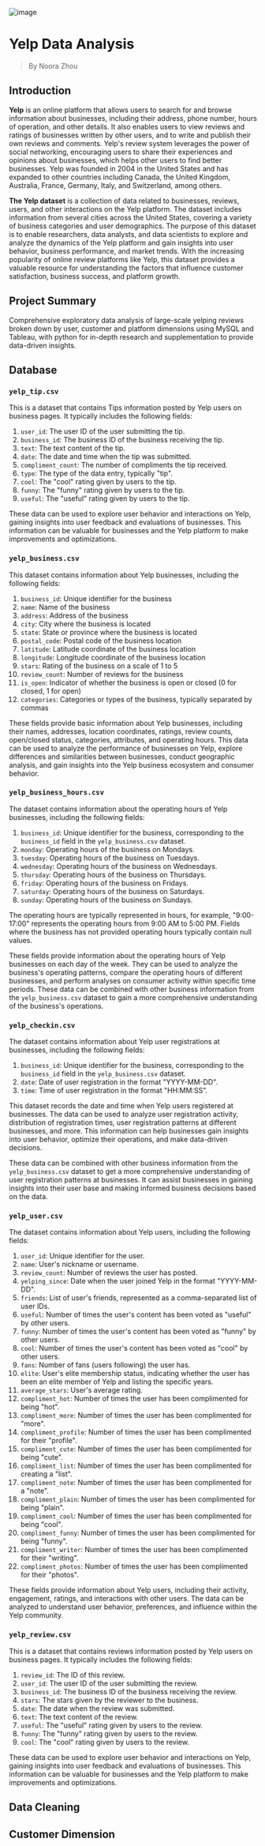 ![image](https://github.com/zxinranz/yelp_data_analysis/assets/55777804/c4a1f809-33e1-404b-b672-91741af4f5be)
# Yelp Data Analysis
> By Noora Zhou
## Introduction
**Yelp** is an online platform that allows users to search for and browse information about businesses, including their address, phone number, hours of operation, and other details. It also enables users to view reviews and ratings of businesses written by other users, and to write and publish their own reviews and comments. Yelp's review system leverages the power of social networking, encouraging users to share their experiences and opinions about businesses, which helps other users to find better businesses. Yelp was founded in 2004 in the United States and has expanded to other countries including Canada, the United Kingdom, Australia, France, Germany, Italy, and Switzerland, among others.<br>

**The Yelp dataset** is a collection of data related to businesses, reviews, users, and other interactions on the Yelp platform. The dataset includes information from several cities across the United States, covering a variety of business categories and user demographics.
The purpose of this dataset is to enable researchers, data analysts, and data scientists to explore and analyze the dynamics of the Yelp platform and gain insights into user behavior, business performance, and market trends. With the increasing popularity of online review platforms like Yelp, this dataset provides a valuable resource for understanding the factors that influence customer satisfaction, business success, and platform growth.

## Project Summary
Comprehensive exploratory data analysis of large-scale yelping reviews broken down by user, customer and platform dimensions using MySQL and Tableau, with python for in-depth research and supplementation to provide data-driven insights.

## Database

### `yelp_tip.csv` 

This is a dataset that contains Tips information posted by Yelp users on business pages. It typically includes the following fields:

1. `user_id`: The user ID of the user submitting the tip.
2. `business_id`: The business ID of the business receiving the tip.
3. `text`: The text content of the tip.
4. `date`: The date and time when the tip was submitted.
5. `compliment_count`: The number of compliments the tip received.
6. `type`: The type of the data entry, typically "tip".
7. `cool`: The "cool" rating given by users to the tip.
8. `funny`: The "funny" rating given by users to the tip.
9. `useful`: The "useful" rating given by users to the tip.

These data can be used to explore user behavior and interactions on Yelp, gaining insights into user feedback and evaluations of businesses. This information can be valuable for businesses and the Yelp platform to make improvements and optimizations.

###  `yelp_business.csv` 

This dataset contains information about Yelp businesses, including the following fields:

1. `business_id`: Unique identifier for the business
2. `name`: Name of the business
3. `address`: Address of the business
4. `city`: City where the business is located
5. `state`: State or province where the business is located
6. `postal_code`: Postal code of the business location
7. `latitude`: Latitude coordinate of the business location
8. `longitude`: Longitude coordinate of the business location
9. `stars`: Rating of the business on a scale of 1 to 5
10. `review_count`: Number of reviews for the business
11. `is_open`: Indicator of whether the business is open or closed (0 for closed, 1 for open)
12. `categories`: Categories or types of the business, typically separated by commas

These fields provide basic information about Yelp businesses, including their names, addresses, location coordinates, ratings, review counts, open/closed status, categories, attributes, and operating hours. This data can be used to analyze the performance of businesses on Yelp, explore differences and similarities between businesses, conduct geographic analysis, and gain insights into the Yelp business ecosystem and consumer behavior.

### `yelp_business_hours.csv` 

The dataset contains information about the operating hours of Yelp businesses, including the following fields:

1. `business_id`: Unique identifier for the business, corresponding to the `business_id` field in the `yelp_business.csv` dataset.
2. `monday`: Operating hours of the business on Mondays.
3. `tuesday`: Operating hours of the business on Tuesdays.
4. `wednesday`: Operating hours of the business on Wednesdays.
5. `thursday`: Operating hours of the business on Thursdays.
6. `friday`: Operating hours of the business on Fridays.
7. `saturday`: Operating hours of the business on Saturdays.
8. `sunday`: Operating hours of the business on Sundays.

The operating hours are typically represented in hours, for example, "9:00-17:00" represents the operating hours from 9:00 AM to 5:00 PM. Fields where the business has not provided operating hours typically contain null values.

These fields provide information about the operating hours of Yelp businesses on each day of the week. They can be used to analyze the business's operating patterns, compare the operating hours of different businesses, and perform analyses on consumer activity within specific time periods. These data can be combined with other business information from the `yelp_business.csv` dataset to gain a more comprehensive understanding of the business's operations.

### `yelp_checkin.csv` 

The dataset contains information about Yelp user registrations at businesses, including the following fields:

1. `business_id`: Unique identifier for the business, corresponding to the `business_id` field in the `yelp_business.csv` dataset.
2. `date`: Date of user registration in the format "YYYY-MM-DD".
3. `time`: Time of user registration in the format "HH:MM:SS".

This dataset records the date and time when Yelp users registered at businesses. The data can be used to analyze user registration activity, distribution of registration times, user registration patterns at different businesses, and more. This information can help businesses gain insights into user behavior, optimize their operations, and make data-driven decisions.

These data can be combined with other business information from the `yelp_business.csv` dataset to get a more comprehensive understanding of user registration patterns at businesses. It can assist businesses in gaining insights into their user base and making informed business decisions based on the data.

### `yelp_user.csv` 

The dataset contains information about Yelp users, including the following fields:

1. `user_id`: Unique identifier for the user.
2. `name`: User's nickname or username.
3. `review_count`: Number of reviews the user has posted.
4. `yelping_since`: Date when the user joined Yelp in the format "YYYY-MM-DD".
5. `friends`: List of user's friends, represented as a comma-separated list of user IDs.
6. `useful`: Number of times the user's content has been voted as "useful" by other users.
7. `funny`: Number of times the user's content has been voted as "funny" by other users.
8. `cool`: Number of times the user's content has been voted as "cool" by other users.
9. `fans`: Number of fans (users following) the user has.
10. `elite`: User's elite membership status, indicating whether the user has been an elite member of Yelp and listing the specific years.
11. `average_stars`: User's average rating.
12. `compliment_hot`: Number of times the user has been complimented for being "hot".
13. `compliment_more`: Number of times the user has been complimented for "more".
14. `compliment_profile`: Number of times the user has been complimented for their "profile".
15. `compliment_cute`: Number of times the user has been complimented for being "cute".
16. `compliment_list`: Number of times the user has been complimented for creating a "list".
17. `compliment_note`: Number of times the user has been complimented for a "note".
18. `compliment_plain`: Number of times the user has been complimented for being "plain".
19. `compliment_cool`: Number of times the user has been complimented for being "cool".
20. `compliment_funny`: Number of times the user has been complimented for being "funny".
21. `compliment_writer`: Number of times the user has been complimented for their "writing".
22. `compliment_photos`: Number of times the user has been complimented for their "photos".

These fields provide information about Yelp users, including their activity, engagement, ratings, and interactions with other users. The data can be analyzed to understand user behavior, preferences, and influence within the Yelp community.


### `yelp_review.csv` 

This is a dataset that contains reviews information posted by Yelp users on business pages. It typically includes the following fields:

1. `review_id`: The ID of this review.
2. `user_id`: The user ID of the user submitting the review.
3. `business_id`: The business ID of the business receiving the review.
4. `stars`: The stars given by the reviewer to the business.
5. `date`: The date when the review was submitted.
6. `text`: The text content of the review.
7. `useful`: The "useful" rating given by users to the review.
8. `funny`: The "funny" rating given by users to the review.
9. `cool`: The "cool" rating given by users to the review.

These data can be used to explore user behavior and interactions on Yelp, gaining insights into user feedback and evaluations of businesses. This information can be valuable for businesses and the Yelp platform to make improvements and optimizations.

## Data Cleaning

## Customer Dimension
